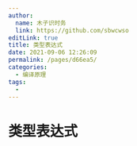 ```yaml
---
author: 
  name: 木子识时务
  link: https://github.com/sbwcwso
editLink: true
title: 类型表达式
date: 2021-09-06 12:26:09
permalink: /pages/d66ea5/
categories: 
  - 编译原理
tags: 
  - 
---
```


# 类型表达式



